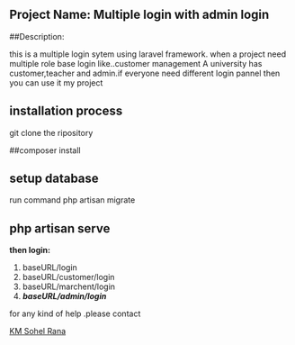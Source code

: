 ## Project Name: Multiple login with admin login

##Description:

this is a multiple login sytem using laravel framework.
when a project need multiple role base login like..customer management
 A university has customer,teacher and admin.if everyone need different login pannel then you can use it my project 

## installation process

git clone the ripository

##composer install


## setup database

run command php artisan migrate

## php artisan serve

**then login:**

1. baseURL/login
1. baseURL/customer/login
1. baseURL/marchent/login
1. **_baseURL/admin/login_**


for any kind of help .please contact

[KM Sohel Rana](https://www.facebook.com/kmsohelrana.bd)



